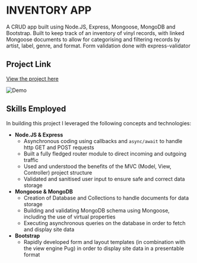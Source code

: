 # INVENTORY APP

A CRUD app built using Node.JS, Express, Mongoose, MongoDB and Bootstrap. Built to keep track of an inventory of vinyl records, with linked Mongoose documents to allow for categorising and filtering records by artist, label, genre, and format. Form validation done with express-validator

## Project Link

[View the project here](https://safe-temple-21179.herokuapp.com/)

![Demo](https://www.alexcodes.co.uk/inventory.gif 'Battleships demo')

## Skills Employed

In building this project I leveraged the following concepts and technologies:

- **Node.JS & Express**
  - Asynchronous coding using callbacks and `async/await` to handle http GET and POST requests
  - Built a fully fledged router module to direct incoming and outgoing traffic
  - Used and understood the benefits of the MVC (Model, View, Controller) project structure
  - Validated and sanitised user input to ensure safe and correct data storage
- **Mongoose & MongoDB**
  - Creation of Database and Collections to handle documents for data storage
  - Building and validating MongoDB schema using Mongoose, including the use of virtual properties
  - Executing asynchronous queries on the database in order to fetch and display site data
- **Bootstrap**
  - Rapidly developed form and layout templates (in combination with the view engine Pug) in order to display site data in a presentable format
